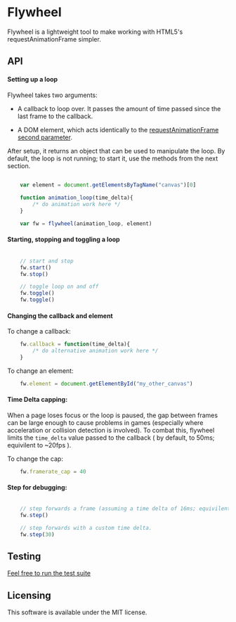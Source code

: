 # Flywheel

Flywheel is a lightweight tool to make working with HTML5's requestAnimationFrame simpler.

## API

#### Setting up a loop

Flywheel takes two arguments:

* A callback to loop over.  It passes the amount of time passed since the last frame to the callback.

* A DOM element, which acts identically to the [requestAnimationFrame second parameter](https://developer.mozilla.org/en/DOM/window.requestAnimationFrame).

After setup, it returns an object that can be used to manipulate the loop.  By default, the loop is not running; to start it, use the methods from the next section.

```javascript
    
    var element = document.getElementsByTagName("canvas")[0]

    function animation_loop(time_delta){
        /* do animation work here */
    }

    var fw = flywheel(animation_loop, element)
```


#### Starting, stopping and toggling a loop

```javascript
    
    // start and stop 
    fw.start()
    fw.stop()

    // toggle loop on and off
    fw.toggle()
    fw.toggle()
```


#### Changing the callback and element

To change a callback:

```javascript
    fw.callback = function(time_delta){
        /* do alternative animation work here */
    }
```

To change an element:

```javascript
    fw.element = document.getElementById("my_other_canvas")
```


#### Time Delta capping:

When a page loses focus or the loop is paused, the gap between frames can be large enough to cause problems in games (especially where acceleration or collision detection is involved).  To combat this, flywheel limits the `time_delta` value passed to the callback ( by default, to 50ms; equivilent to ~20fps ).

To change the cap:

```javascript
    fw.framerate_cap = 40
```


#### Step for debugging:

```javascript

    // step forwards a frame (assuming a time delta of 16ms; equivilent to ~60fps)
    fw.step()

    // step forwards with a custom time delta.
    fw.step(30)
```


## Testing

[Feel free to run the test suite](http://hughfdjackson.github.com/flywheel/src-test/SpecRunner.html)

## Licensing

This software is available under the MIT license.
